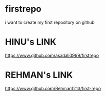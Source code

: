 # firstrepo
i want to create my first repository  on github


# HINU's LINK
https://www.github.com/asadali0999/firstrepo

# REHMAN's LINK
https://www.github.com/Rehman1213/first-repo
